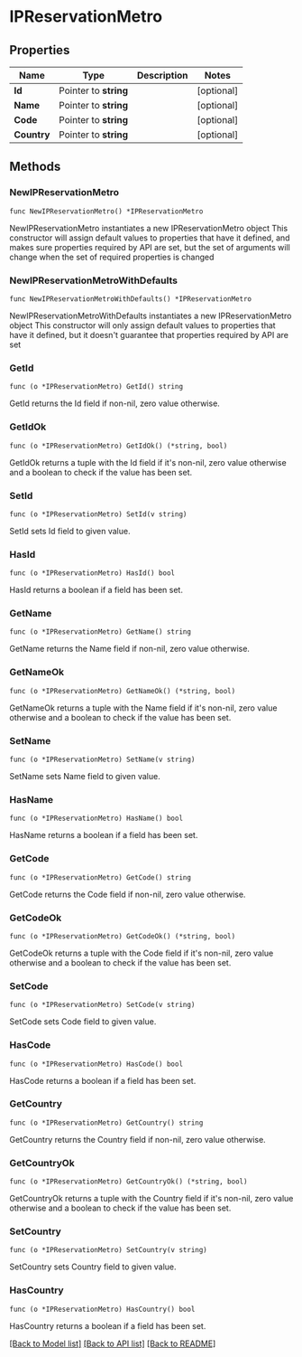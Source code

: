 # IPReservationMetro

## Properties

Name | Type | Description | Notes
------------ | ------------- | ------------- | -------------
**Id** | Pointer to **string** |  | [optional] 
**Name** | Pointer to **string** |  | [optional] 
**Code** | Pointer to **string** |  | [optional] 
**Country** | Pointer to **string** |  | [optional] 

## Methods

### NewIPReservationMetro

`func NewIPReservationMetro() *IPReservationMetro`

NewIPReservationMetro instantiates a new IPReservationMetro object
This constructor will assign default values to properties that have it defined,
and makes sure properties required by API are set, but the set of arguments
will change when the set of required properties is changed

### NewIPReservationMetroWithDefaults

`func NewIPReservationMetroWithDefaults() *IPReservationMetro`

NewIPReservationMetroWithDefaults instantiates a new IPReservationMetro object
This constructor will only assign default values to properties that have it defined,
but it doesn't guarantee that properties required by API are set

### GetId

`func (o *IPReservationMetro) GetId() string`

GetId returns the Id field if non-nil, zero value otherwise.

### GetIdOk

`func (o *IPReservationMetro) GetIdOk() (*string, bool)`

GetIdOk returns a tuple with the Id field if it's non-nil, zero value otherwise
and a boolean to check if the value has been set.

### SetId

`func (o *IPReservationMetro) SetId(v string)`

SetId sets Id field to given value.

### HasId

`func (o *IPReservationMetro) HasId() bool`

HasId returns a boolean if a field has been set.

### GetName

`func (o *IPReservationMetro) GetName() string`

GetName returns the Name field if non-nil, zero value otherwise.

### GetNameOk

`func (o *IPReservationMetro) GetNameOk() (*string, bool)`

GetNameOk returns a tuple with the Name field if it's non-nil, zero value otherwise
and a boolean to check if the value has been set.

### SetName

`func (o *IPReservationMetro) SetName(v string)`

SetName sets Name field to given value.

### HasName

`func (o *IPReservationMetro) HasName() bool`

HasName returns a boolean if a field has been set.

### GetCode

`func (o *IPReservationMetro) GetCode() string`

GetCode returns the Code field if non-nil, zero value otherwise.

### GetCodeOk

`func (o *IPReservationMetro) GetCodeOk() (*string, bool)`

GetCodeOk returns a tuple with the Code field if it's non-nil, zero value otherwise
and a boolean to check if the value has been set.

### SetCode

`func (o *IPReservationMetro) SetCode(v string)`

SetCode sets Code field to given value.

### HasCode

`func (o *IPReservationMetro) HasCode() bool`

HasCode returns a boolean if a field has been set.

### GetCountry

`func (o *IPReservationMetro) GetCountry() string`

GetCountry returns the Country field if non-nil, zero value otherwise.

### GetCountryOk

`func (o *IPReservationMetro) GetCountryOk() (*string, bool)`

GetCountryOk returns a tuple with the Country field if it's non-nil, zero value otherwise
and a boolean to check if the value has been set.

### SetCountry

`func (o *IPReservationMetro) SetCountry(v string)`

SetCountry sets Country field to given value.

### HasCountry

`func (o *IPReservationMetro) HasCountry() bool`

HasCountry returns a boolean if a field has been set.


[[Back to Model list]](../README.md#documentation-for-models) [[Back to API list]](../README.md#documentation-for-api-endpoints) [[Back to README]](../README.md)



